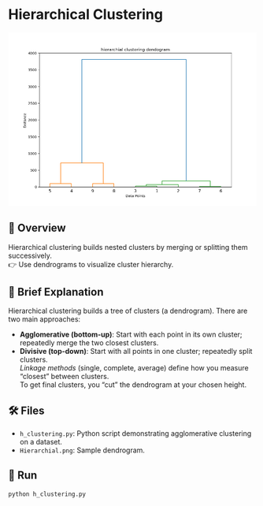 # Hierarchical Clustering

![Dendrogram](Hierarchial.png)

## 🎯 Overview
Hierarchical clustering builds nested clusters by merging or splitting them successively.  
👉 Use dendrograms to visualize cluster hierarchy.

## 📝 Brief Explanation
Hierarchical clustering builds a tree of clusters (a dendrogram). There are two main approaches:
- **Agglomerative (bottom-up)**: Start with each point in its own cluster; repeatedly merge the two closest clusters.
- **Divisive (top-down)**: Start with all points in one cluster; repeatedly split clusters.  
_Linkage methods_ (single, complete, average) define how you measure “closest” between clusters.  
To get final clusters, you “cut” the dendrogram at your chosen height.


## 🛠️ Files
- `h_clustering.py`: Python script demonstrating agglomerative clustering on a dataset.  
- `Hierarchial.png`: Sample dendrogram.

## 🚀 Run
```bash
python h_clustering.py
```
